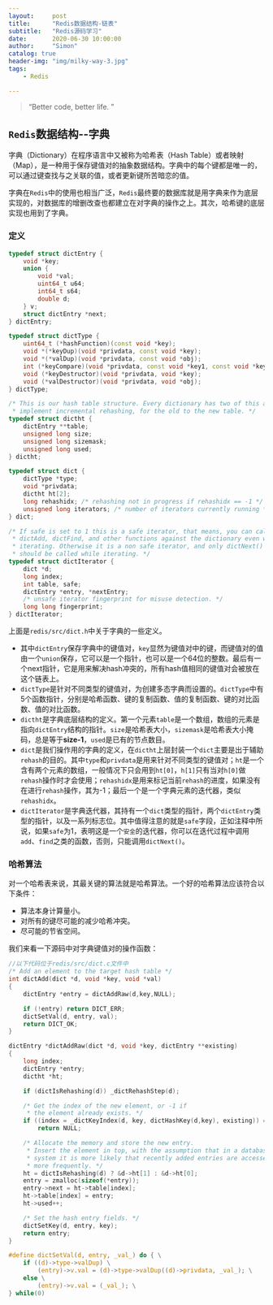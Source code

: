 ```yaml
---
layout:     post
title:      "Redis数据结构-链表"
subtitle:   "Redis源码学习"
date:       2020-06-30 10:00:00
author:     "Simon"
catalog: true
header-img: "img/milky-way-3.jpg"
tags:
    - Redis

---
```


> “Better code, better life. ”

## `Redis`数据结构--字典

字典（Dictionary）在程序语言中又被称为哈希表（Hash Table）或者映射（Map），是一种用于保存键值对的抽象数据结构。字典中的每个键都是唯一的，可以通过键查找与之关联的值，或者更新键所苦暗恋的值。

字典在`Redis`中的使用也相当广泛，`Redis`最终要的数据库就是用字典来作为底层实现的，对数据库的增删改查也都建立在对字典的操作之上。其次，哈希键的底层实现也用到了字典。

### 定义

```c++
typedef struct dictEntry {
    void *key;
    union {
        void *val;
        uint64_t u64;
        int64_t s64;
        double d;
    } v;
    struct dictEntry *next;
} dictEntry;

typedef struct dictType {
    uint64_t (*hashFunction)(const void *key);
    void *(*keyDup)(void *privdata, const void *key);
    void *(*valDup)(void *privdata, const void *obj);
    int (*keyCompare)(void *privdata, const void *key1, const void *key2);
    void (*keyDestructor)(void *privdata, void *key);
    void (*valDestructor)(void *privdata, void *obj);
} dictType;

/* This is our hash table structure. Every dictionary has two of this as we
 * implement incremental rehashing, for the old to the new table. */
typedef struct dictht {
    dictEntry **table;
    unsigned long size;
    unsigned long sizemask;
    unsigned long used;
} dictht;

typedef struct dict {
    dictType *type;
    void *privdata;
    dictht ht[2];
    long rehashidx; /* rehashing not in progress if rehashidx == -1 */
    unsigned long iterators; /* number of iterators currently running */
} dict;

/* If safe is set to 1 this is a safe iterator, that means, you can call
 * dictAdd, dictFind, and other functions against the dictionary even while
 * iterating. Otherwise it is a non safe iterator, and only dictNext()
 * should be called while iterating. */
typedef struct dictIterator {
    dict *d;
    long index;
    int table, safe;
    dictEntry *entry, *nextEntry;
    /* unsafe iterator fingerprint for misuse detection. */
    long long fingerprint;
} dictIterator;
```

上面是`redis/src/dict.h`中关于字典的一些定义。

* 其中`dictEntry`保存字典中的键值对，`key`显然为键值对中的键，而键值对的值由一个`union`保存，它可以是一个指针，也可以是一个64位的整数。最后有一个next指针，它是用来解决hash冲突的，所有hash值相同的键值对会被放在这个链表上。
* `dictType`是针对不同类型的键值对，为创建多态字典而设置的。`dictType`中有5个函数指针，分别是哈希函数、键的复制函数、值的复制函数、键的对比函数、值的对比函数。
* `dictht`是字典底层结构的定义。第一个元素`table`是一个数组，数组的元素是指向`dictEntry`结构的指针。`size`是哈希表大小，`sizemask`是哈希表大小掩码，总是等于**size-1**，`used`是已有的节点数目。
* `dict`是我们操作用的字典的定义，在`dictht`上层封装一个`dict`主要是出于辅助`rehash`的目的。其中`type`和`privdata`是用来针对不同类型的键值对；`ht`是一个含有两个元素的数组，一般情况下只会用到`ht[0]`，`h[1]`只有当对`h[0]`做`rehash`操作时才会使用；`rehashidx`是用来标记当前`rehash`的进度，如果没有在进行`rehash`操作，其为-1；最后一个是一个字典元素的迭代器，类似`rehashidx`。
* `dictIterator`是字典迭代器，其持有一个`dict`类型的指针，两个`dictEntry`类型的指针，以及一系列标志位。其中值得注意的就是`safe`字段，正如注释中所说，如果`safe`为1，表明这是一个`安全`的迭代器，你可以在迭代过程中调用`add`、`find`之类的函数，否则，只能调用`dictNext()`。

### 哈希算法

对一个哈希表来说，其最关键的算法就是哈希算法。一个好的哈希算法应该符合以下条件：

* 算法本身计算量小。
* 对所有的键尽可能的减少哈希冲突。
* 尽可能的节省空间。

我们来看一下源码中对字典键值对的操作函数：

```c
//以下代码位于redis/src/dict.c文件中
/* Add an element to the target hash table */
int dictAdd(dict *d, void *key, void *val)
{
    dictEntry *entry = dictAddRaw(d,key,NULL);

    if (!entry) return DICT_ERR;
    dictSetVal(d, entry, val);
    return DICT_OK;
}

dictEntry *dictAddRaw(dict *d, void *key, dictEntry **existing)
{
    long index;
    dictEntry *entry;
    dictht *ht;

    if (dictIsRehashing(d)) _dictRehashStep(d);

    /* Get the index of the new element, or -1 if
     * the element already exists. */
    if ((index = _dictKeyIndex(d, key, dictHashKey(d,key), existing)) == -1)
        return NULL;

    /* Allocate the memory and store the new entry.
     * Insert the element in top, with the assumption that in a database
     * system it is more likely that recently added entries are accessed
     * more frequently. */
    ht = dictIsRehashing(d) ? &d->ht[1] : &d->ht[0];
    entry = zmalloc(sizeof(*entry));
    entry->next = ht->table[index];
    ht->table[index] = entry;
    ht->used++;

    /* Set the hash entry fields. */
    dictSetKey(d, entry, key);
    return entry;
}

#define dictSetVal(d, entry, _val_) do { \
    if ((d)->type->valDup) \
        (entry)->v.val = (d)->type->valDup((d)->privdata, _val_); \
    else \
        (entry)->v.val = (_val_); \
} while(0)

```

